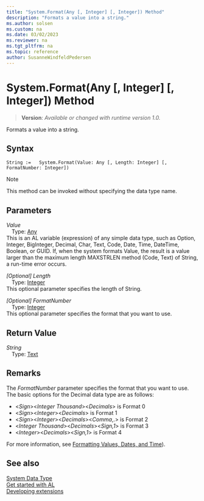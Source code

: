 ```yaml
---
title: "System.Format(Any [, Integer] [, Integer]) Method"
description: "Formats a value into a string."
ms.author: solsen
ms.custom: na
ms.date: 03/02/2023
ms.reviewer: na
ms.tgt_pltfrm: na
ms.topic: reference
author: SusanneWindfeldPedersen
---
```

[//]: # (START>DO_NOT_EDIT)
[//]: # (IMPORTANT:Do not edit any of the content between here and the END>DO_NOT_EDIT.)
[//]: # (Any modifications should be made in the .xml files in the ModernDev repo.)
# System.Format(Any [, Integer] [, Integer]) Method
> **Version**: _Available or changed with runtime version 1.0._

Formats a value into a string.


## Syntax
```AL
String :=   System.Format(Value: Any [, Length: Integer] [, FormatNumber: Integer])
```
> [!NOTE]
> This method can be invoked without specifying the data type name.
## Parameters
*Value*  
&emsp;Type: [Any](../any/any-data-type.md)  
This is an AL variable (expression) of any simple data type, such as Option, Integer, BigInteger, Decimal, Char, Text, Code, Date, Time, DateTime, Boolean, or GUID. If, when the system formats Value, the result is a value larger than the maximum length MAXSTRLEN method (Code, Text) of String, a run-time error occurs.  

*[Optional] Length*  
&emsp;Type: [Integer](../integer/integer-data-type.md)  
This optional parameter specifies the length of String.  

*[Optional] FormatNumber*  
&emsp;Type: [Integer](../integer/integer-data-type.md)  
This optional parameter specifies the format that you want to use.  


## Return Value
*String*  
&emsp;Type: [Text](../text/text-data-type.md)  



[//]: # (IMPORTANT: END>DO_NOT_EDIT)

## Remarks

The *FormatNumber* parameter specifies the format that you want to use. The basic options for the Decimal data type are as follows:  

- <*Sign*><*Integer Thousand*><*Decimals*> is Format 0  
- <*Sign*><*Integer*><*Decimals*> is Format 1  
- <*Sign*><*Integer*><*Decimals*><*Comma*,.> is Format 2  
- <*Integer Thousand*><*Decimals*><*Sign,1*> is Format 3  
- <*Integer*><*Decimals*><*Sign,1*> is Format 4  


For more information, see [Formatting Values, Dates, and Time](../../devenv-format-property.md)).

## See also

[System Data Type](system-data-type.md)  
[Get started with AL](../../devenv-get-started.md)  
[Developing extensions](../../devenv-dev-overview.md)
